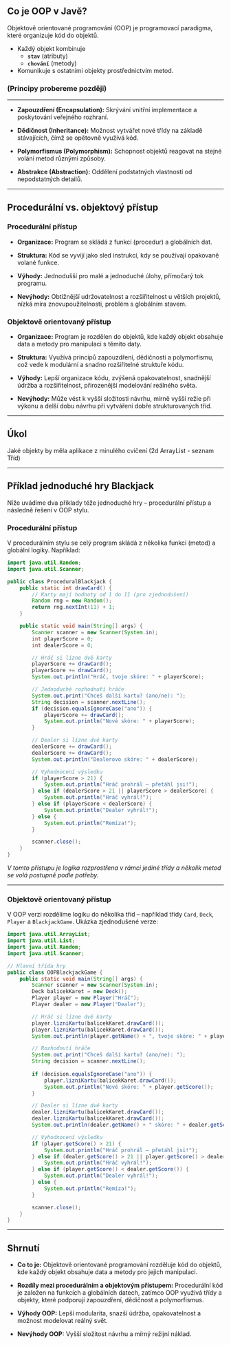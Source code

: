 ## Co je OOP v Javě?

Objektově orientované programování (OOP) je programovací paradigma, které organizuje kód do objektů.

- Každý objekt kombinuje
    - **`stav`** (atributy)
    - **`chování`** (metody)
- Komunikuje s ostatními objekty prostřednictvím metod.

### (Principy probereme později)

---

- **Zapouzdření (Encapsulation):**  Skrývání vnitřní implementace a poskytování veřejného rozhraní.

- **Dědičnost (Inheritance):**  Možnost vytvářet nové třídy na základě stávajících, čímž se opětovně využívá kód.

- **Polymorfismus (Polymorphism):**  Schopnost objektů reagovat na stejné volání metod různými způsoby.

- **Abstrakce (Abstraction):**  Oddělení podstatných vlastností od nepodstatných detailů.

---

## Procedurální vs. objektový přístup

### Procedurální přístup

- **Organizace:**  Program se skládá z funkcí (procedur) a globálních dat.

- **Struktura:**  Kód se vyvíjí jako sled instrukcí, kdy se používají opakovaně volané funkce.

- **Výhody:**  Jednodušší pro malé a jednoduché úlohy, přímočarý tok programu.

- **Nevýhody:**  Obtížnější udržovatelnost a rozšiřitelnost u větších projektů, nízká míra znovupoužitelnosti, problém s
  globálním stavem.

### Objektově orientovaný přístup

- **Organizace:**  Program je rozdělen do objektů, kde každý objekt obsahuje data a metody pro manipulaci s těmito daty.

- **Struktura:** Využívá principů zapouzdření, dědičnosti a polymorfismu, což vede k modulární a snadno rozšiřitelné
  struktuře kódu.

- **Výhody:**  Lepší organizace kódu, zvýšená opakovatelnost, snadnější údržba a rozšiřitelnost, přirozenější modelování
  reálného světa.

- **Nevýhody:**  Může vést k vyšší složitosti návrhu, mírně vyšší režie při výkonu a delší dobu návrhu při vytváření
  dobře strukturovaných tříd.

---

## Úkol

Jaké objekty by měla aplikace z minulého cvičení (2d ArrayList - seznam Tříd)

---


## Příklad jednoduché hry Blackjack

Níže uvádíme dva příklady téže jednoduché hry – procedurální přístup a následně řešení v OOP stylu.

### Procedurální přístup

V procedurálním stylu se celý program skládá z několika funkcí (metod) a globální logiky. Například:

```java
import java.util.Random;
import java.util.Scanner;

public class ProceduralBlackjack {
    public static int drawCard() {
        // Karty mají hodnoty od 1 do 11 (pro zjednodušení)
        Random rng = new Random();
        return rng.nextInt(11) + 1;
    }

    public static void main(String[] args) {
        Scanner scanner = new Scanner(System.in);
        int playerScore = 0;
        int dealerScore = 0;

        // Hráč si lízne dvě karty
        playerScore += drawCard();
        playerScore += drawCard();
        System.out.println("Hráč, tvoje skóre: " + playerScore);

        // Jednoduché rozhodnutí hráče
        System.out.print("Chceš další kartu? (ano/ne): ");
        String decision = scanner.nextLine();
        if (decision.equalsIgnoreCase("ano")) {
            playerScore += drawCard();
            System.out.println("Nové skóre: " + playerScore);
        }

        // Dealer si lízne dvě karty
        dealerScore += drawCard();
        dealerScore += drawCard();
        System.out.println("Dealerovo skóre: " + dealerScore);

        // Vyhodnocení výsledku
        if (playerScore > 21) {
            System.out.println("Hráč prohrál – přetáhl jsi!");
        } else if (dealerScore > 21 || playerScore > dealerScore) {
            System.out.println("Hráč vyhrál!");
        } else if (playerScore < dealerScore) {
            System.out.println("Dealer vyhrál!");
        } else {
            System.out.println("Remíza!");
        }

        scanner.close();
    }
}
```

*V tomto přístupu je logika rozprostřena v rámci jediné třídy a několik metod se volá postupně podle potřeby.*


---

### Objektově orientovaný přístup

V OOP verzi rozdělíme logiku do několika tříd – například třídy `Card`, `Deck`, `Player` a `BlackjackGame`. Ukázka
zjednodušené verze:

```java
import java.util.ArrayList;
import java.util.List;
import java.util.Random;
import java.util.Scanner;

// Hlavní třída hry
public class OOPBlackjackGame {
    public static void main(String[] args) {
        Scanner scanner = new Scanner(System.in);
        Deck balicekKaret = new Deck();
        Player player = new Player("Hráč");
        Player dealer = new Player("Dealer");

        // Hráč si lízne dvě karty
        player.lizniKartu(balicekKaret.drawCard());
        player.lizniKartu(balicekKaret.drawCard());
        System.out.println(player.getName() + ", tvoje skóre: " + player.getScore());

        // Rozhodnutí hráče
        System.out.print("Chceš další kartu? (ano/ne): ");
        String decision = scanner.nextLine();
        
        if (decision.equalsIgnoreCase("ano")) {
            player.lizniKartu(balicekKaret.drawCard());
            System.out.println("Nové skóre: " + player.getScore());
        }

        // Dealer si lízne dvě karty
        dealer.lizniKartu(balicekKaret.drawCard());
        dealer.lizniKartu(balicekKaret.drawCard());
        System.out.println(dealer.getName() + " skóre: " + dealer.getScore());

        // Vyhodnocení výsledku
        if (player.getScore() > 21) {
            System.out.println("Hráč prohrál – přetáhl jsi!");
        } else if (dealer.getScore() > 21 || player.getScore() > dealer.getScore()) {
            System.out.println("Hráč vyhrál!");
        } else if (player.getScore() < dealer.getScore()) {
            System.out.println("Dealer vyhrál!");
        } else {
            System.out.println("Remíza!");
        }

        scanner.close();
    }
}
```


---

## Shrnutí

- **Co to je:**  Objektově orientované programování rozděluje kód do objektů, kde každý objekt obsahuje data a metody
  pro jejich manipulaci.

- **Rozdíly mezi procedurálním a objektovým přístupem:**  Procedurální kód je založen na funkcích a globálních datech,
  zatímco OOP využívá třídy a objekty, které podporují zapouzdření, dědičnost a polymorfismus.

- **Výhody OOP:**  Lepší modularita, snazší údržba, opakovatelnost a možnost modelovat reálný svět.

- **Nevýhody OOP:**  Vyšší složitost návrhu a mírný režijní náklad.
